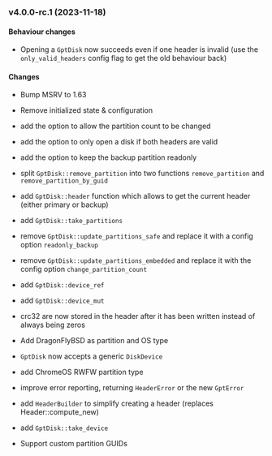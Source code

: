 ### v4.0.0-rc.1 (2023-11-18)

#### Behaviour changes

* Opening a `GptDisk` now succeeds even if one header is invalid
  (use the `only_valid_headers` config flag to get the old behaviour back)

#### Changes

* Bump MSRV to 1.63

* Remove initialized state & configuration
* add the option to allow the partition count to be changed
* add the option to only open a disk if both headers are valid
* add the option to keep the backup partition readonly
* split `GptDisk::remove_partition` into two functions `remove_partition` and `remove_partition_by_guid`
* add `GptDisk::header` function which allows to get the current header (either primary or backup)
* add `GptDisk::take_partitions`
* remove `GptDisk::update_partitions_safe` and replace it with a config option `readonly_backup`
* remove `GptDisk::update_partitions_embedded` and replace it with the config option `change_partition_count`
* add `GptDisk::device_ref`
* add `GptDisk::device_mut`
* crc32 are now stored in the header after it has been written instead of always being zeros
* Add DragonFlyBSD as partition and OS type
* `GptDisk` now accepts a generic `DiskDevice`
* add ChromeOS RWFW partition type
* improve error reporting, returning `HeaderError` or the new `GptError`
* add `HeaderBuilder` to simplify creating a header (replaces Header::compute_new)
* add `GptDisk::take_device`
* Support custom partition GUIDs